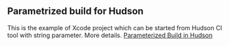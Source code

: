 Parametrized build for Hudson
---------------------------
This is the example of Xcode project which can be started from Hudson CI tool with string parameter. More details. [Parameterized Build in Hudson](http://i0sdev.tumblr.com/post/11237495463/parameterized-build-in-hudson) 

